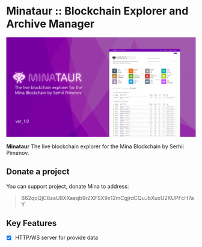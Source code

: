 # Minataur :: Blockchain Explorer and Archive Manager

<p align="center">
<img src="minataur-banner.jpg"/>
</p>

**Minataur** The live blockchain explorer for the Mina Blockchain by Serhii Pimenov.

## Donate a project
You can support project, donate Mina to address:
> B62qqQjC8zaU8XXaeqb9rZXFSX9x12mCgjrdCQuJbXuxU2KUPFcH7aY

## Key Features
+ [x] HTTP/WS server for provide data